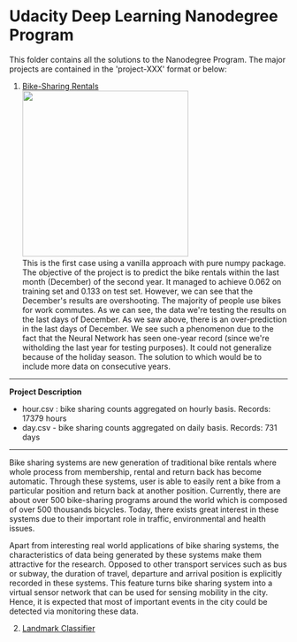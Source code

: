 # Udacity Deep Learning Nanodegree Program
This folder contains all the solutions to the Nanodegree Program. The major projects are contained in the 'project-XXX' format or below:

1. <a href="https://github.com/issagaliyeva/udacity_deep_learning/tree/master/project-bike-sharing">Bike-Sharing Rentals</a><br>
<img src="images/bike-sharing.png" width="300" height="300"/><br>
This is the first case using a vanilla approach with pure numpy package. The objective of the project is to predict the bike rentals within the last month (December) of the second year. 
It managed to achieve 0.062 on training set and 0.133 on test set. However, we can see that the December's results are overshooting.
The majority of people use bikes for work commutes. As we can see, the data we're testing the results on the last days of December. As we saw above, there is an over-prediction in the last days of December. 
We see such a phenomenon due to the fact that the Neural Network has seen one-year record (since we're witholding the last year for testing purposes). It could not generalize because of the holiday season. The solution to which would be to include more data on consecutive years.
---
<b>Project Description</b>
* hour.csv : bike sharing counts aggregated on hourly basis. Records: 17379 hours
* day.csv - bike sharing counts aggregated on daily basis. Records: 731 days
---

Bike sharing systems are new generation of traditional bike rentals where whole process from membership, rental and return 
back has become automatic. Through these systems, user is able to easily rent a bike from a particular position and return 
back at another position. Currently, there are about over 500 bike-sharing programs around the world which is composed of 
over 500 thousands bicycles. Today, there exists great interest in these systems due to their important role in traffic, 
environmental and health issues. 

Apart from interesting real world applications of bike sharing systems, the characteristics of data being generated by
these systems make them attractive for the research. Opposed to other transport services such as bus or subway, the duration
of travel, departure and arrival position is explicitly recorded in these systems. This feature turns bike sharing system into
a virtual sensor network that can be used for sensing mobility in the city. Hence, it is expected that most of important
events in the city could be detected via monitoring these data.


2. <a href="https://github.com/issagaliyeva/udacity_deep_learning/tree/master/project-landmark-classifier">Landmark Classifier</a>
